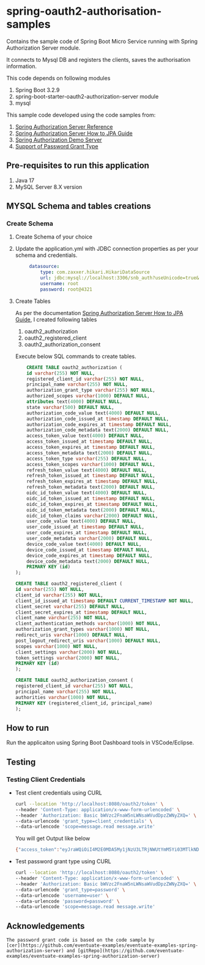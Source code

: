 # spring-oauth2-authorisation-samples

Contains the sample code of Spring Boot Micro Service running with Spring Authorization Server module.

It connects to Mysql DB and registers the clients, saves the authorisation information.

This code depends on following modules

1. Spring Boot 3.2.9
2. spring-boot-starter-oauth2-authorization-server module
3. mysql

This sample code developed using the code samples from:

1. [Spring Authorization Server Reference](https://docs.spring.io/spring-authorization-server/reference/index.html)
2. [Spring Authorization Server How to JPA Guide](https://docs.spring.io/spring-authorization-server/reference/guides/how-to-jpa.html)
3. [Spring Authorization Demo Server](https://github.com/spring-projects/spring-authorization-server/tree/main/samples/demo-authorizationserver)
4. [Support of Password Grant Type](https://github.com/eventuate-examples/eventuate-examples-spring-authorization-server)

## Pre-requisites to run this application

1. Java 17
2. MySQL Server 8.X version

## MYSQL Schema and tables creations

### Create Schema

1. Create Schema of your choice
2. Update the application.yml with JDBC connection properties as per your schema and credentials.

   ```yml
        datasource:
            type: com.zaxxer.hikari.HikariDataSource
            url: jdbc:mysql://localhost:3306/snb_auth?useUnicode=true&characterEncoding=utf8&useSSL=false&&allowPublicKeyRetrieval=true
            username: root
            password: root@4321
    ```

3. Create Tables

    As per the documentation [Spring Authorization Server How to JPA Guide](https://docs.spring.io/spring-authorization-server/reference/guides/how-to-jpa.html), I created following tables

    1. oauth2_authorization
    2. oauth2_registered_client
    3. oauth2_authorization_consent

    Execute below SQL commands to create tables.

    ```sql
        CREATE TABLE oauth2_authorization (
        id varchar(255) NOT NULL,
        registered_client_id varchar(255) NOT NULL,
        principal_name varchar(255) NOT NULL,
        authorization_grant_type varchar(255) NOT NULL,
        authorized_scopes varchar(1000) DEFAULT NULL,
        attributes text(4000) DEFAULT NULL,
        state varchar(500) DEFAULT NULL,
        authorization_code_value text(4000) DEFAULT NULL,
        authorization_code_issued_at timestamp DEFAULT NULL,
        authorization_code_expires_at timestamp DEFAULT NULL,
        authorization_code_metadata text(2000) DEFAULT NULL,
        access_token_value text(4000) DEFAULT NULL,
        access_token_issued_at timestamp DEFAULT NULL,
        access_token_expires_at timestamp DEFAULT NULL,
        access_token_metadata text(2000) DEFAULT NULL,
        access_token_type varchar(255) DEFAULT NULL,
        access_token_scopes varchar(1000) DEFAULT NULL,
        refresh_token_value text(4000) DEFAULT NULL,
        refresh_token_issued_at timestamp DEFAULT NULL,
        refresh_token_expires_at timestamp DEFAULT NULL,
        refresh_token_metadata text(2000) DEFAULT NULL,
        oidc_id_token_value text(4000) DEFAULT NULL,
        oidc_id_token_issued_at timestamp DEFAULT NULL,
        oidc_id_token_expires_at timestamp DEFAULT NULL,
        oidc_id_token_metadata text(2000) DEFAULT NULL,
        oidc_id_token_claims varchar(2000) DEFAULT NULL,
        user_code_value text(4000) DEFAULT NULL,
        user_code_issued_at timestamp DEFAULT NULL,
        user_code_expires_at timestamp DEFAULT NULL,
        user_code_metadata varchar(2000) DEFAULT NULL,
        device_code_value text(4000) DEFAULT NULL,
        device_code_issued_at timestamp DEFAULT NULL,
        device_code_expires_at timestamp DEFAULT NULL,
        device_code_metadata text(2000) DEFAULT NULL,
        PRIMARY KEY (id)
    );
    ```

    ```sql
    CREATE TABLE oauth2_registered_client (
    id varchar(255) NOT NULL,
    client_id varchar(255) NOT NULL,
    client_id_issued_at timestamp DEFAULT CURRENT_TIMESTAMP NOT NULL,
    client_secret varchar(255) DEFAULT NULL,
    client_secret_expires_at timestamp DEFAULT NULL,
    client_name varchar(255) NOT NULL,
    client_authentication_methods varchar(1000) NOT NULL,
    authorization_grant_types varchar(1000) NOT NULL,
    redirect_uris varchar(1000) DEFAULT NULL,
    post_logout_redirect_uris varchar(1000) DEFAULT NULL,
    scopes varchar(1000) NOT NULL,
    client_settings varchar(2000) NOT NULL,
    token_settings varchar(2000) NOT NULL,
    PRIMARY KEY (id)
    );
    ```

    ```sql
    CREATE TABLE oauth2_authorization_consent (
    registered_client_id varchar(255) NOT NULL,
    principal_name varchar(255) NOT NULL,
    authorities varchar(1000) NOT NULL,
    PRIMARY KEY (registered_client_id, principal_name)
    );
    ```

## How to run

Run the applicaiton using Spring Boot Dashboard tools in VSCode/Eclipse.

## Testing

### Testing Client Credentials

- Test client credentials using CURL

    ```sh
    curl --location 'http://localhost:8080/oauth2/token' \
    --header 'Content-Type: application/x-www-form-urlencoded' \
    --header 'Authorization: Basic bWVzc2FnaW5nLWNsaWVudDpzZWNyZXQ=' \
    --data-urlencode 'grant_type=client_credentials' \
    --data-urlencode 'scope=message.read message.write'
    ```

    You will get Output like below

    ```sh
    {"access_token":"eyJraWQiOiI4M2E0MDA5My1jNzU3LTRjNWUtYmM5Yi03MTlkNDUyY2FmYzkiLCJhbGciOiJSUzI1NiJ9.eyJzdWIiOiJ1c2VyIiwiYXVkIjoibWVzc2FnaW5nLWNsaWVudCIsInByaXZpbGVnZXMiOlsiUkVTRU5EX0FDVElWQVRJT05fTElOSyIsIlJFQURfQVVDVElPTiJdLCJuYmYiOjE3MjI0MjM3OTIsInNjb3BlIjpbIm1lc3NhZ2Uud3JpdGUiLCJtZXNzYWdlLnJlYWQiXSwiaXNzIjoiaHR0cDovL2xvY2FsaG9zdDo4MDgwIiwiZXhwIjoxNzIyNDI0MDkyLCJpYXQiOjE3MjI0MjM3OTIsImp0aSI6IjE2ZTg1MWQ3LWY5NGMtNDM3Ny1iZDJiLTI1NjdlZTEwYWMxNyIsImF1dGhvcml0aWVzIjpbIlJPTEVfVVNFUiJdfQ.tksRiU6kwjTnv4x8dXNFhtldTAlNw_Q0ooOPBOo5Y7cfj3hjrudOwkrpTJ6taBBg_-Hs3cwNCO_x6kZ0lHVk87uTSj8jgol72khtqz4wccP9VvsrFZSE5Xi9Kg9e7UHFpI0q2rKjZbyeJJN4pQjzdWjkP8YXXfBT8zNhz8xQQ7ncxw7opoP0E5gb4nrg_ESHjhMfm_uAW22TdAqcAHDVtL2kyQYRGlxQUoD6-nkc6QWBMoaoTKm7BrqHfCrc4U8bXGymCaKLDOlcuFkmmNcZb7zxz8LHD22472zE67gL3xqc31JO9V3RgiY32NfGsyEwNLKq_n_1X0OiHFVOH2Gc0w","scope":"message.write message.read","token_type":"Bearer","expires_in":299}
    ```

- Test password grant type using CURL
  
    ```sh
    curl --location 'http://localhost:8080/oauth2/token' \
    --header 'Content-Type: application/x-www-form-urlencoded' \
    --header 'Authorization: Basic bWVzc2FnaW5nLWNsaWVudDpzZWNyZXQ=' \
    --data-urlencode 'grant_type=password' \
    --data-urlencode 'username=user' \
    --data-urlencode 'password=password' \
    --data-urlencode 'scope=message.read message.write'
    ```

## Acknowledgements

    The password grant code is based on the code sample by
    [cer](https://github.com/eventuate-examples/eventuate-examples-spring-authorization-server) and [gitRepo](https://github.com/eventuate-examples/eventuate-examples-spring-authorization-server)
